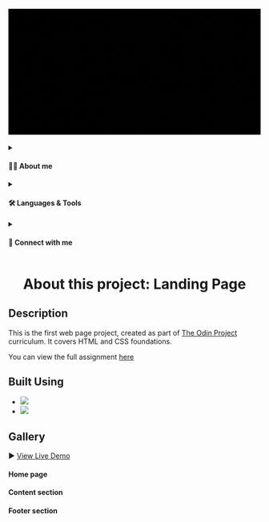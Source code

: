 ![](https://github.com/hess-sabina/odin-recipes/blob/f44a312953869dc766052c26b64e21f813563995/wb%20header%20gif.gif)

<details>
<summary>
<b><h4>🚶‍♀️ About me<h4></b>
</summary><br>

<p align="left">Hey, I am S. I am self-taught Full Stack Web Developer from Germany with educational experience in Design, currently living in Belgium. I am excited about my future in tech, to start new projects and to get to know a new community. Let me know if you have further questions!
<br>
<br>

<p>⛰️ Current goal: Finish "The Odin Project"</p>
<p>🌱 Currently learning HTML, CSS, Node.js & JavaScript</p>
<p>🙂 I enjoy hiking, photography and playing videogames in my free time.</p>
<p>💬 If you have any question/feedback, please do not hesitate to reach out to me!</p>
 <p>⚡ Fun fact: My first line of code was not "Hello World!"</p>
    </p>
</details>
  
<details>
<summary>
<b><h4>🛠️ Languages & Tools<h4></b>
</summary><br>

<p align="left"> 
  <a href="https://www.gnu.org/software/bash/"><img src="https://img.shields.io/badge/shell-%2320232a.svg?style=for-the-badge&logo=shell&logoColor=FFFFFF" height="35"></a>
<a href="https://html.spec.whatwg.org/multipage/"><img src="https://img.shields.io/badge/html5-%2320232a.svg?style=for-the-badge&logo=html5&logoColor=FFFFFF" height="35"></a>
<a href="https://www.w3.org/Style/CSS/Overview.en.html"><img src="https://img.shields.io/badge/css3-%2320232a.svg?style=for-the-badge&logo=css3&logoColor=FFFFFF" height="35"></a>
<a href="https://www.javascript.com/"><img src="https://img.shields.io/badge/javascript-%2320232a.svg?style=for-the-badge&logo=javascript&logoColor=FFFFFF" height="35"></a>
  
<br>
  
<a href="https://git-scm.com/"><img src="https://img.shields.io/badge/git-%2320232a.svg?style=for-the-badge&logo=git&logoColor=FFFFFF" height="35"></a>
<a href="https://github.com/"><img src="https://img.shields.io/badge/github-%2320232a.svg?style=for-the-badge&logo=github&logoColor=FFFFFF" height="35"></a>
<a href="https://nodejs.org/en/"><img src="https://img.shields.io/badge/node.js-%2320232a.svg?style=for-the-badge&logo=node.js&logoColor=FFFFFF" height="35"></a>

</p>
</details>

<details>
<summary>
<b><h4>🤝 Connect with me</h4></b>
</summary>
 
 <p align="left"> 
  
   <a href="https://github.com/hess-sabina"><img src="https://img.shields.io/badge/github-%2320232a.svg?style=for-the-badge&logo=github&logoColor=FFFFFF" height="35"></a>
<a href="http://discordapp.com/users/970420809573224458"><img src="https://img.shields.io/badge/discord-%2320232a.svg?style=for-the-badge&logo=discord&logoColor=FFFFFF" height="35"></a>
</p>
</details>



<div align=center>
	<h1>About this project: Landing Page</h1>
</div>

## Description

This is the first web page project, created as part of [The Odin Project](https://www.theodinproject.com/) curriculum. It covers HTML and CSS foundations.

You can view the full assignment [here](https://www.theodinproject.com/lessons/foundations-landing-page)

## Built Using

-   <img src="https://camo.githubusercontent.com/417adf5910d2018a75109c80a4924c12bb8f2e32c33bae23e7bb3e7b4fa5621d/68747470733a2f2f696d672e736869656c64732e696f2f62616467652f68746d6c352d2532333230323332612e7376673f7374796c653d666f722d7468652d6261646765266c6f676f3d68746d6c35266c6f676f436f6c6f723d464646464646">
-   <img src="https://camo.githubusercontent.com/a12493bbb5a82f025943b3dca15896656d8ce064a16a21686f26cb038799b120/68747470733a2f2f696d672e736869656c64732e696f2f62616467652f637373332d2532333230323332612e7376673f7374796c653d666f722d7468652d6261646765266c6f676f3d63737333266c6f676f436f6c6f723d464646464646">


## Gallery

▶️ <a href="https://" target="_blank">View Live Demo</a>

#### Home page

#### Content section

#### Footer section


